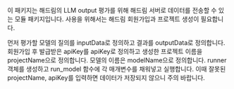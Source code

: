 이 패키지는 해드림의 LLM output 평가를 위해 해드림 서버로 데이터를 전송할 수 있는 모듈 패키지입니다. 사용을 위해서는 해드림 회원가입과 프로젝트 생성이 필요합니다.

먼저 평가할 모델의 질의를 inputData로 정의하고 결과를 outputData로 정의합니다.
회원가입 후 발급받은 apiKey를 apiKey로 정의하고 생성한 프로젝트 이름을 projectName으로 정의합니다.
모델의 이름은 modelName으로 정의합니다.
runner 객체를 생성하고 run_model 함수에 각 매개변수를 채워넣고 실행합니다.
이때 잘못된 projectName, apiKey를 입력하면 데이터가 저장되지 않으니 주의 바랍니다.

